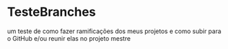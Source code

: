 # TesteBranches
 um teste de como fazer ramificações dos meus projetos e como subir para o GitHub e/ou reunir elas no projeto mestre
